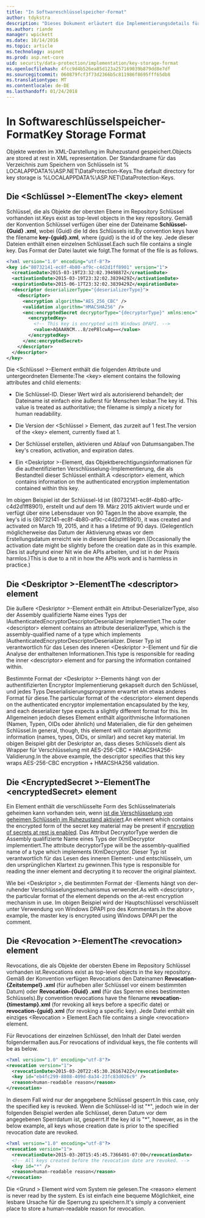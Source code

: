 ```yaml
---
title: "In Softwareschlüsselspeicher-Format"
author: tdykstra
description: "Dieses Dokument erläutert die Implementierungsdetails für das ASP.NET Core-Schutz-Schlüsselspeicher-Datenformat."
ms.author: riande
manager: wpickett
ms.date: 10/14/2016
ms.topic: article
ms.technology: aspnet
ms.prod: asp.net-core
uid: security/data-protection/implementation/key-storage-format
ms.openlocfilehash: 4fcc9d4b526ea85d123a257169039b879dd8e7df
ms.sourcegitcommit: 060879fcf3f73d2366b5c811986f8695fff65db8
ms.translationtype: MT
ms.contentlocale: de-DE
ms.lasthandoff: 01/24/2018
---
```

# <a name="key-storage-format"></a><span data-ttu-id="0b7a4-103">In Softwareschlüsselspeicher-Format</span><span class="sxs-lookup"><span data-stu-id="0b7a4-103">Key Storage Format</span></span>

<a name="data-protection-implementation-key-storage-format"></a>

<span data-ttu-id="0b7a4-104">Objekte werden im XML-Darstellung im Ruhezustand gespeichert.</span><span class="sxs-lookup"><span data-stu-id="0b7a4-104">Objects are stored at rest in XML representation.</span></span> <span data-ttu-id="0b7a4-105">Der Standardname für das Verzeichnis zum Speichern von Schlüsseln ist % LOCALAPPDATA%\ASP.NET\DataProtection-Keys\.</span><span class="sxs-lookup"><span data-stu-id="0b7a4-105">The default directory for key storage is %LOCALAPPDATA%\ASP.NET\DataProtection-Keys\.</span></span>

## <a name="the-key-element"></a><span data-ttu-id="0b7a4-106">Die \<Schlüssel >-Element</span><span class="sxs-lookup"><span data-stu-id="0b7a4-106">The \<key> element</span></span>

<span data-ttu-id="0b7a4-107">Schlüssel, die als Objekte der obersten Ebene im Repository Schlüssel vorhanden ist.</span><span class="sxs-lookup"><span data-stu-id="0b7a4-107">Keys exist as top-level objects in the key repository.</span></span> <span data-ttu-id="0b7a4-108">Gemäß der Konvention Schlüssel verfügen über eine der Dateiname **Schlüssel-{Guid} .xml**, wobei {Guid} die Id des Schlüssels ist.</span><span class="sxs-lookup"><span data-stu-id="0b7a4-108">By convention keys have the filename **key-{guid}.xml**, where {guid} is the id of the key.</span></span> <span data-ttu-id="0b7a4-109">Jede dieser Dateien enthält einen einzelnen Schlüssel.</span><span class="sxs-lookup"><span data-stu-id="0b7a4-109">Each such file contains a single key.</span></span> <span data-ttu-id="0b7a4-110">Das Format der Datei lautet wie folgt.</span><span class="sxs-lookup"><span data-stu-id="0b7a4-110">The format of the file is as follows.</span></span>

```xml
<?xml version="1.0" encoding="utf-8"?>
<key id="80732141-ec8f-4b80-af9c-c4d2d1ff8901" version="1">
  <creationDate>2015-03-19T23:32:02.3949887Z</creationDate>
  <activationDate>2015-03-19T23:32:02.3839429Z</activationDate>
  <expirationDate>2015-06-17T23:32:02.3839429Z</expirationDate>
  <descriptor deserializerType="{deserializerType}">
    <descriptor>
      <encryption algorithm="AES_256_CBC" />
      <validation algorithm="HMACSHA256" />
      <enc:encryptedSecret decryptorType="{decryptorType}" xmlns:enc="...">
        <encryptedKey>
          <!-- This key is encrypted with Windows DPAPI. -->
          <value>AQAAANCM...8/zeP8lcwAg==</value>
        </encryptedKey>
      </enc:encryptedSecret>
    </descriptor>
  </descriptor>
</key>
```

<span data-ttu-id="0b7a4-111">Die \<Schlüssel >-Element enthält die folgenden Attribute und untergeordneten Elemente:</span><span class="sxs-lookup"><span data-stu-id="0b7a4-111">The \<key> element contains the following attributes and child elements:</span></span>

* <span data-ttu-id="0b7a4-112">Die Schlüssel-ID. Dieser Wert wird als autorisierend behandelt; der Dateiname ist einfach eine äußerst für Menschen lesbar.</span><span class="sxs-lookup"><span data-stu-id="0b7a4-112">The key id. This value is treated as authoritative; the filename is simply a nicety for human readability.</span></span>

* <span data-ttu-id="0b7a4-113">Die Version der \<Schlüssel > Element, das zurzeit auf 1 fest.</span><span class="sxs-lookup"><span data-stu-id="0b7a4-113">The version of the \<key> element, currently fixed at 1.</span></span>

* <span data-ttu-id="0b7a4-114">Der Schlüssel erstellen, aktivieren und Ablauf von Datumsangaben.</span><span class="sxs-lookup"><span data-stu-id="0b7a4-114">The key's creation, activation, and expiration dates.</span></span>

* <span data-ttu-id="0b7a4-115">Ein \<Deskriptor >-Element, das Objektberechtigungsinformationen für die authentifizierten Verschlüsselung-Implementierung, die als Bestandteil dieser Schlüssel enthält.</span><span class="sxs-lookup"><span data-stu-id="0b7a4-115">A \<descriptor> element, which contains information on the authenticated encryption implementation contained within this key.</span></span>

<span data-ttu-id="0b7a4-116">Im obigen Beispiel ist der Schlüssel-Id ist {80732141-ec8f-4b80-af9c-c4d2d1ff8901}, erstellt und auf dem 19. März 2015 aktiviert wurde und er verfügt über eine Lebensdauer von 90 Tagen.</span><span class="sxs-lookup"><span data-stu-id="0b7a4-116">In the above example, the key's id is {80732141-ec8f-4b80-af9c-c4d2d1ff8901}, it was created and activated on March 19, 2015, and it has a lifetime of 90 days.</span></span> <span data-ttu-id="0b7a4-117">(Gelegentlich möglicherweise das Datum der Aktivierung etwas vor dem Erstellungsdatum erreicht wie in diesem Beispiel liegen.</span><span class="sxs-lookup"><span data-stu-id="0b7a4-117">(Occasionally the activation date might be slightly before the creation date as in this example.</span></span> <span data-ttu-id="0b7a4-118">Dies ist aufgrund einer Nit wie die APIs arbeiten, und ist in der Praxis harmlos.)</span><span class="sxs-lookup"><span data-stu-id="0b7a4-118">This is due to a nit in how the APIs work and is harmless in practice.)</span></span>

## <a name="the-descriptor-element"></a><span data-ttu-id="0b7a4-119">Die \<Deskriptor >-Element</span><span class="sxs-lookup"><span data-stu-id="0b7a4-119">The \<descriptor> element</span></span>

<span data-ttu-id="0b7a4-120">Die äußere \<Deskriptor >-Element enthält ein Attribut-DeserializerType, also der Assembly qualifizierte Name eines Typs der IAuthenticatedEncryptorDescriptorDeserializer implementiert.</span><span class="sxs-lookup"><span data-stu-id="0b7a4-120">The outer \<descriptor> element contains an attribute deserializerType, which is the assembly-qualified name of a type which implements IAuthenticatedEncryptorDescriptorDeserializer.</span></span> <span data-ttu-id="0b7a4-121">Dieser Typ ist verantwortlich für das Lesen des inneren \<Deskriptor >-Element und für die Analyse der enthaltenen Informationen.</span><span class="sxs-lookup"><span data-stu-id="0b7a4-121">This type is responsible for reading the inner \<descriptor> element and for parsing the information contained within.</span></span>

<span data-ttu-id="0b7a4-122">Bestimmte Format der \<Deskriptor >-Elements hängt von der authentifizierten Encryptor Implementierung gekapselt durch den Schlüssel, und jedes Typs Deserialisierungsprogramm erwartet ein etwas anderes Format für diese.</span><span class="sxs-lookup"><span data-stu-id="0b7a4-122">The particular format of the \<descriptor> element depends on the authenticated encryptor implementation encapsulated by the key, and each deserializer type expects a slightly different format for this.</span></span> <span data-ttu-id="0b7a4-123">Im Allgemeinen jedoch dieses Element enthält algorithmische Informationen (Namen, Typen, OIDs oder ähnlich) und Materialien, die für den geheimen Schlüssel.</span><span class="sxs-lookup"><span data-stu-id="0b7a4-123">In general, though, this element will contain algorithmic information (names, types, OIDs, or similar) and secret key material.</span></span> <span data-ttu-id="0b7a4-124">Im obigen Beispiel gibt der Deskriptor an, dass dieses Schlüssels dient als Wrapper für Verschlüsselung mit AES-256-CBC + HMACSHA256-Validierung.</span><span class="sxs-lookup"><span data-stu-id="0b7a4-124">In the above example, the descriptor specifies that this key wraps AES-256-CBC encryption + HMACSHA256 validation.</span></span>

## <a name="the-encryptedsecret-element"></a><span data-ttu-id="0b7a4-125">Die \<EncryptedSecret >-Element</span><span class="sxs-lookup"><span data-stu-id="0b7a4-125">The \<encryptedSecret> element</span></span>

<span data-ttu-id="0b7a4-126">Ein <encryptedSecret> Element enthält die verschlüsselte Form des Schlüsselmaterials geheimen kann vorhanden sein, wenn [ist die Verschlüsselung von geheimen Schlüsseln im Ruhezustand aktiviert](key-encryption-at-rest.md#data-protection-implementation-key-encryption-at-rest).</span><span class="sxs-lookup"><span data-stu-id="0b7a4-126">An <encryptedSecret> element which contains the encrypted form of the secret key material may be present if [encryption of secrets at rest is enabled](key-encryption-at-rest.md#data-protection-implementation-key-encryption-at-rest).</span></span> <span data-ttu-id="0b7a4-127">Das Attribut DecryptorType werden die Assembly qualifizierte Name eines Typs der IXmlDecryptor implementiert.</span><span class="sxs-lookup"><span data-stu-id="0b7a4-127">The attribute decryptorType will be the assembly-qualified name of a type which implements IXmlDecryptor.</span></span> <span data-ttu-id="0b7a4-128">Dieser Typ ist verantwortlich für das Lesen des inneren <encryptedKey> Element- und entschlüsseln, um den ursprünglichen Klartext zu gewinnen.</span><span class="sxs-lookup"><span data-stu-id="0b7a4-128">This type is responsible for reading the inner <encryptedKey> element and decrypting it to recover the original plaintext.</span></span>

<span data-ttu-id="0b7a4-129">Wie bei \<Deskriptor >, die bestimmten Format der <encryptedSecret> -Elements hängt von der-ruhender Verschlüsselungsmechanismus verwendet.</span><span class="sxs-lookup"><span data-stu-id="0b7a4-129">As with \<descriptor>, the particular format of the <encryptedSecret> element depends on the at-rest encryption mechanism in use.</span></span> <span data-ttu-id="0b7a4-130">Im obigen Beispiel wird der Hauptschlüssel verschlüsselt unter Verwendung von Windows DPAPI pro des Kommentars.</span><span class="sxs-lookup"><span data-stu-id="0b7a4-130">In the above example, the master key is encrypted using Windows DPAPI per the comment.</span></span>

## <a name="the-revocation-element"></a><span data-ttu-id="0b7a4-131">Die \<Revocation >-Element</span><span class="sxs-lookup"><span data-stu-id="0b7a4-131">The \<revocation> element</span></span>

<span data-ttu-id="0b7a4-132">Revocations, die als Objekte der obersten Ebene im Repository Schlüssel vorhanden ist.</span><span class="sxs-lookup"><span data-stu-id="0b7a4-132">Revocations exist as top-level objects in the key repository.</span></span> <span data-ttu-id="0b7a4-133">Gemäß der Konvention verfügen Revocations den Dateinamen **Revocation-{Zeitstempel} .xml** (für aufheben aller Schlüssel vor einem bestimmten Datum) oder **Revocation-{Guid} .xml** (für das Sperren eines bestimmten Schlüssels).</span><span class="sxs-lookup"><span data-stu-id="0b7a4-133">By convention revocations have the filename **revocation-{timestamp}.xml** (for revoking all keys before a specific date) or **revocation-{guid}.xml** (for revoking a specific key).</span></span> <span data-ttu-id="0b7a4-134">Jede Datei enthält ein einziges \<Revocation > Element.</span><span class="sxs-lookup"><span data-stu-id="0b7a4-134">Each file contains a single \<revocation> element.</span></span>

<span data-ttu-id="0b7a4-135">Für Revocations der einzelnen Schlüssel, den Inhalt der Datei werden folgendermaßen aus.</span><span class="sxs-lookup"><span data-stu-id="0b7a4-135">For revocations of individual keys, the file contents will be as below.</span></span>

```xml
<?xml version="1.0" encoding="utf-8"?>
<revocation version="1">
  <revocationDate>2015-03-20T22:45:30.2616742Z</revocationDate>
  <key id="eb4fc299-8808-409d-8a34-23fc83d026c9" />
  <reason>human-readable reason</reason>
</revocation>
```

<span data-ttu-id="0b7a4-136">In diesem Fall wird nur der angegebene Schlüssel gesperrt.</span><span class="sxs-lookup"><span data-stu-id="0b7a4-136">In this case, only the specified key is revoked.</span></span> <span data-ttu-id="0b7a4-137">Wenn die Schlüssel-Id ist "\*", jedoch wie in der folgenden Beispiel werden alle Schlüssel, deren Datum vor dem angegebenen Sperrdatum ist, gesperrt.</span><span class="sxs-lookup"><span data-stu-id="0b7a4-137">If the key id is "\*", however, as in the below example, all keys whose creation date is prior to the specified revocation date are revoked.</span></span>

```xml
<?xml version="1.0" encoding="utf-8"?>
<revocation version="1">
  <revocationDate>2015-03-20T15:45:45.7366491-07:00</revocationDate>
  <!-- All keys created before the revocation date are revoked. -->
  <key id="*" />
  <reason>human-readable reason</reason>
</revocation>
```

<span data-ttu-id="0b7a4-138">Die \<Grund > Element wird vom System nie gelesen.</span><span class="sxs-lookup"><span data-stu-id="0b7a4-138">The \<reason> element is never read by the system.</span></span> <span data-ttu-id="0b7a4-139">Es ist einfach eine bequeme Möglichkeit, eine lesbare Ursache für die Sperrung zu speichern.</span><span class="sxs-lookup"><span data-stu-id="0b7a4-139">It's simply a convenient place to store a human-readable reason for revocation.</span></span>

